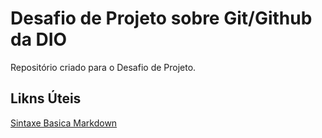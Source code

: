 # Desafio de Projeto sobre Git/Github da DIO
Repositório criado para o Desafio de Projeto.

## Likns Úteis
[Sintaxe Basica Markdown](https://www.markdownguide.org/)
